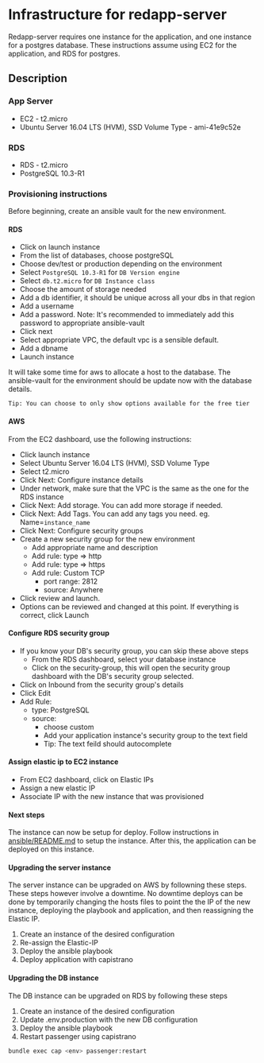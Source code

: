 # Infrastructure for redapp-server

Redapp-server requires one instance for the application, and one instance for a postgres database.
These instructions assume using EC2 for the application, and RDS for postgres. 

## Description

### App Server
- EC2 - t2.micro
- Ubuntu Server 16.04 LTS (HVM), SSD Volume Type - ami-41e9c52e

### RDS
- RDS - t2.micro
- PostgreSQL 10.3-R1

### Provisioning instructions 
Before beginning, create an ansible vault for the new environment.

#### RDS
- Click on launch instance
- From the list of databases, choose postgreSQL
- Choose dev/test or production depending on the environment
- Select `PostgreSQL 10.3-R1` for `DB Version engine`
- Select `db.t2.micro` for `DB Instance class`
- Choose the amount of storage needed
- Add a db identifier, it should be unique across all your dbs in that region
- Add a username
- Add a password. Note: It's recommended to immediately add this password to appropriate ansible-vault
- Click next
- Select appropriate VPC, the default vpc is a sensible default.
- Add a dbname
- Launch instance

It will take some time for aws to allocate a host to the database. 
The ansible-vault for the environment should be update now with the database details.

```
Tip: You can choose to only show options available for the free tier
```

#### AWS
From the EC2 dashboard, use the following instructions: 

- Click launch instance 
- Select Ubuntu Server 16.04 LTS (HVM), SSD Volume Type
- Select t2.micro
- Click Next: Configure instance details
- Under network, make sure that the VPC is the same as the one for the RDS instance
- Click Next: Add storage. You can add more storage if needed.
- Click Next: Add Tags. You can add any tags you need. eg. Name=`instance_name`
- Click Next: Configure security groups
- Create a new security group for the new environment
  - Add appropriate name and description
  - Add rule: type => http
  - Add rule: type => https
  - Add rule: Custom TCP
    - port range: 2812
    - source: Anywhere
- Click review and launch.
- Options can be reviewed and changed at this point. If everything is correct, click Launch

#### Configure RDS security group
- If you know your DB's security group, you can skip these above steps
  - From the RDS dashboard, select your database instance
  - Click on the security-group, this will open the security group dashboard with the DB's security group selected.
- Click on Inbound from the security group's details
- Click Edit
- Add Rule: 
  - type: PostgreSQL
  - source:
    - choose custom
    - Add your application instance's security group to the text field
    - Tip: The text feild should autocomplete

#### Assign elastic ip to EC2 instance
- From EC2 dashboard, click on Elastic IPs
- Assign a new elastic IP
- Associate IP with the new instance that was provisioned

#### Next steps 
The instance can now be setup for deploy. 
Follow instructions in [ansible/README.md](ansible/README.md) to setup the instance.
After this, the application can be deployed on this instance.


#### Upgrading the server instance
The server instance can be upgraded on AWS by followning these steps.
These steps however involve a downtime. No downtime deploys can be done by
temporarily changing the hosts files to point the the IP of the new instance,
deploying the playbook and application, and then reassigning the Elastic IP.

1. Create an instance of the desired configuration
2. Re-assign the Elastic-IP
3. Deploy the ansible playbook
4. Deploy application with capistrano

#### Upgrading the DB instance
The DB instance can be upgraded on RDS by following these steps

1. Create an instance of the desired configuration
2. Update .env.production with the new DB configuration
3. Deploy the ansible playbook
4. Restart passenger using capistrano
```bash
bundle exec cap <env> passenger:restart
```
